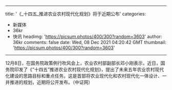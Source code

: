 
---
title: '《_十四五_推进农业农村现代化规划》将于近期公布'
categories: 
 - 新媒体
 - 36kr
 - 快讯
headimg: 'https://picsum.photos/400/300?random=3603'
author: 36kr
comments: false
date: Wed, 08 Dec 2021 04:20:42 GMT
thumbnail: 'https://picsum.photos/400/300?random=3603'
---

<div>   
12月8日，在国务院政策例行吹风会上，农业农村部副部长邓小刚表示，近日，国务院印发了《“十四五”推进农业农村现代化规划》，提出了未来五年农业农村现代化建设的思路目标和重点任务。这是首部将农业现代化和农村现代化一体设计、一并推进的规划，近期将公开发布。（中证网）  
</div>
            